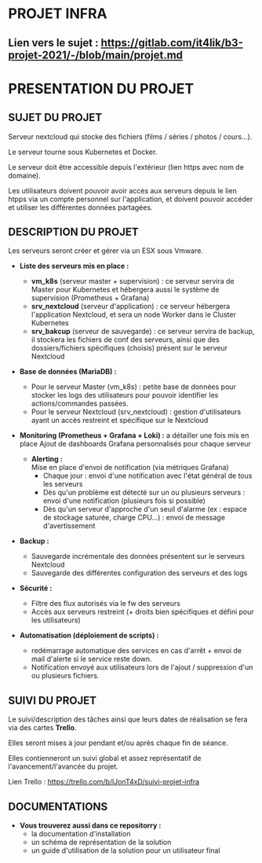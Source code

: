 # PROJET INFRA

## Lien vers le sujet : https://gitlab.com/it4lik/b3-projet-2021/-/blob/main/projet.md

# PRESENTATION DU PROJET

## **SUJET DU PROJET**

Serveur nextcloud qui stocke des fichiers (films / séries / photos / cours...).

Le serveur tourne sous Kubernetes et Docker. 

Le serveur doit être accessible depuis l'extérieur (lien https avec nom de domaine).

Les utilisateurs doivent pouvoir avoir accès aux serveurs depuis le lien htpps via un compte personnel sur l'application, et doivent pouvoir accéder et utiliser les différentes données partagées.

##  **DESCRIPTION DU PROJET** 

Les serveurs seront créer et gérer via un ESX sous Vmware.

- **Liste des serveurs mis en place :**
    - **vm_k8s** (serveur master + supervision) : ce serveur servira de Master pour Kubernetes et hébergera aussi le système de supervision (Prometheus + Grafana)
    - **srv_nextcloud** (serveur d'application) : ce serveur hébergera l'application Nextcloud, et sera un node Worker dans le Cluster Kubernetes
    - **srv_bakcup** (serveur de sauvegarde) : ce serveur servira de backup, il stockera les fichiers de conf des serveurs, ainsi que des dossiers/fichiers spécifiques (choisis) présent sur le serveur Nextcloud

- **Base de données (MariaDB) :**
    - Pour le serveur Master (vm_k8s) : petite base de données pour stocker les logs des utilisateurs pour pouvoir identifier les actions/commandes passées.
    - Pour le serveur Nextcloud (srv_nextcloud) : gestion d'utilisateurs ayant un accès restreint et spécifique sur le Nextcloud 


- **Monitoring (Prometheus + Grafana + Loki) :** a détailler une fois mis en place 
Ajout de dashboards Grafana personnalisés pour chaque serveur

    - **Alerting :**  
Mise en place d'envoi de notification (via métriques Grafana) 
        - Chaque jour : envoi d'une notification avec l'état général de tous les serveurs 
        - Dès qu'un problème est détecté sur un ou plusieurs serveurs : envoi d'une notification (plusieurs fois si possible)
        - Dès qu'un serveur d'approche d'un seuil d'alarme (ex : espace de stockage saturée, charge CPU...) : envoi de message d'avertissement 


- **Backup :** 
    - Sauvegarde incrémentale des données présentent sur le serveurs Nextcloud
    - Sauvegarde des différentes configuration des serveurs et des logs

- **Sécurité :** 
    - Filtre des flux autorisés via le fw des serveurs
    - Accès aux serveurs restreint (+ droits bien spécifiques et défini pour les utilisateurs)

- **Automatisation (déploiement de scripts) :**
    - redémarrage automatique des services en cas d'arrêt + envoi de mail d'alerte si le service reste down. 
    - Notification envoyé aux utilisateurs lors de l'ajout / suppression d'un ou plusieurs fichiers. 

## **SUIVI DU PROJET** 

Le suivi/description des tâches ainsi que leurs dates de réalisation se fera via des cartes **Trello**.

Elles seront mises à jour pendant et/ou après chaque fin de séance. 

Elles contienneront un suivi global et assez représentatif de l'avancement/l'avancée du projet. 

Lien Trello : https://trello.com/b/lJonT4xD/suivi-projet-infra


## DOCUMENTATIONS 

- **Vous trouverez aussi dans ce repositorry :** 
    - la documentation d'installation 
    - un schéma de représentation de la solution 
    - un guide d'utilisation de la solution pour un utilisateur final

    
